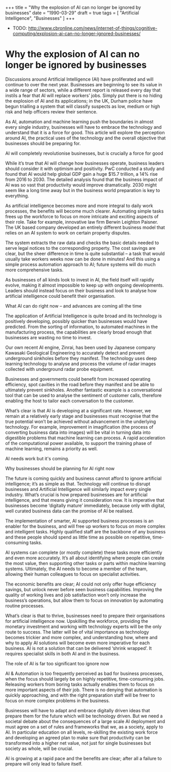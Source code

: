 +++
title = "Why the explosion of AI can no longer be ignored by businesses"
date = "1990-03-29"
draft = true
tags = [
    "Artificial Intelligence",
    "Businesses"
]
+++

- TODO: http://www.cbronline.com/news/internet-of-things/cognitive-computing/explosion-ai-can-no-longer-ignored-businesses/

# Why the explosion of AI can no longer be ignored by businesses

Discussions around Artificial Intelligence (AI) have proliferated and will
continue to over the next year. Businesses are beginning to see its value in a
wide range of sectors, while a different report is released every day that
instils a fear that AI will replace workers’ jobs. Simply put there is no hiding
the explosion of AI and its applications; in the UK, Durham police have begun
trialling a system that will classify suspects as low, medium or high risk and
help officers review their sentence.

As AI, automation and machine learning push the boundaries in almost every
single industry, businesses will have to embrace the technology and understand
that it is a force for good. This article will explore the perception around AI,
the practical uses of the technology and the overall objective that businesses
should be preparing for.

AI will completely revolutionise businesses, but is crucially a force for good

While it’s true that AI will change how businesses operate, business leaders
should consider it with optimism and positivity. PwC conducted a study and found
that AI would help global GDP gain a huge $15.7 trillion, a 14% rise from 2016
to 2030. The detailed analysis found that the business impact of AI was so vast
that productivity would improve dramatically. 2030 might seem like a long time
away but in the business world preparation is key to everything.

As artificial intelligence becomes more and more integral to daily work
processes, the benefits will become much clearer. Automating simple tasks frees
up the workforce to focus on more intricate and exciting aspects of their role.
Take for example, innovative law firm Berwin Leighton Paisner. The UK based
company developed an entirely different business model that relies on an AI
system to work on certain property disputes.

The system extracts the raw data and checks the basic details needed to serve
legal notices to the corresponding property. The cost savings are clear, but the
sheer difference in time is quite substantial – a task that would usually take
workers weeks now can be done in minutes! And this using a simple process
automation approach to AI; future systems will do much more comprehensive tasks.

As businesses of all kinds look to invest in AI, the field itself will rapidly
evolve, making it almost impossible to keep up with ongoing developments.
Leaders should instead focus on their business and look to analyse how
artificial intelligence could benefit their organisation.



What AI can do right now – and advances are coming all the time

The application of Artificial Intelligence is quite broad and its technology is
positively developing, possibly quicker than businesses would have predicted.
From the sorting of information, to automated machines in the manufacturing
process, the capabilities are clearly broad enough that businesses are wasting
no time to invest.

Our own recent AI engine, Zinrai, has been used by Japanese company Kawasaki
Geological Engineering to accurately detect and prevent underground sinkholes
before they manifest. The technology uses deep learning technology to analyse
and process the volume of radar images collected with underground radar probe
equipment.

Businesses and governments could benefit from increased operating efficiency,
spot cavities in the road before they manifest and be able to ultimately prevent
sinkholes. Another fantastic example is a conversational tool that can be used
to analyse the sentiment of customer calls, therefore enabling the host to
tailor each conversation to the customer.

What’s clear is that AI is developing at a significant rate. However, we remain
at a relatively early stage and businesses must recognise that the true
potential won’t be achieved without advancement in the underlying technology.
For example, improvement in imagification (the process of converting business
data into images) will be vital in turning data into digestible problems that
machine learning can process. A rapid acceleration of the computational power
available, to support the training phase of machine learning, remains a priority
as well.

AI needs work but it's coming.

Why businesses should be planning for AI right now

The future is coming quickly and business cannot afford to ignore artificial
intelligence; it’s as simple as that. Technology will continue to disrupt
businesses and Artificial Intelligence will similarly impact every single
industry. What’s crucial is how prepared businesses are for artificial
intelligence, and that means giving it consideration now. It is imperative that
businesses become ‘digitally mature’ immediately, because only with digital,
well curated business data can the promise of AI be realised.

The implementation of smarter, AI supported business processes is an enabler for
the business, and will free up workers to focus on more complex and intelligent
tasks. Highly qualified staff are the backbone of any business and these people
should spend as little time as possible on repetitive, time-consuming tasks.

AI systems can complete (or mostly complete) these tasks more efficiently and
even more accurately. It’s all about identifying where people can create the
most value, then supporting other tasks or parts within machine learning
systems. Ultimately, the AI needs to become a member of the team, allowing their
human colleagues to focus on specialist activities.

The economic benefits are clear; AI could not only offer huge efficiency
savings, but unlock never before seen business capabilities. Improving the
quality of working lives and job satisfaction won’t only increase the business’s
operations, but allow them to focus on innovation by automating routine
processes.

What’s clear is that to thrive, businesses need to prepare their organisations
for artificial intelligence now. Upskilling the workforce, providing the
monetary investment and working with technology experts will be the only route
to success. The latter will be of vital importance as technology becomes
trickier and more complex, and understanding how, where and why to apply AI
solutions will become even more imperative for each business. AI is not a
solution that can be delivered ‘shrink wrapped’. It requires specialist skills
in both AI and in the business.



The role of AI is far too significant too ignore now

AI & Automation is too frequently perceived as bad for business processes, when
the focus should largely be on highly repetitive, time-consuming jobs. Releasing
workers from boring tasks actually enables them to focus on more important
aspects of their job. There is no denying that automation is quickly
approaching, and with the right preparation staff will be freer to focus on more
complex problems in the business.

Businesses will have to adapt and embrace digitally driven ideas that prepare
them for the future which will be technology driven. But we need a societal
debate about the consequences of a large scale AI deployment and must agree on a
set of rules and frameworks that we, as a society, apply to AI. In particular
education on all levels, re-skilling the existing work force and developing an
agreed plan to make sure that productivity can be transformed into a higher net
value, not just for single businesses but society as whole, will be crucial.

AI is growing at a rapid pace and the benefits are clear; after all a failure to
prepare will only lead to failure itself.
